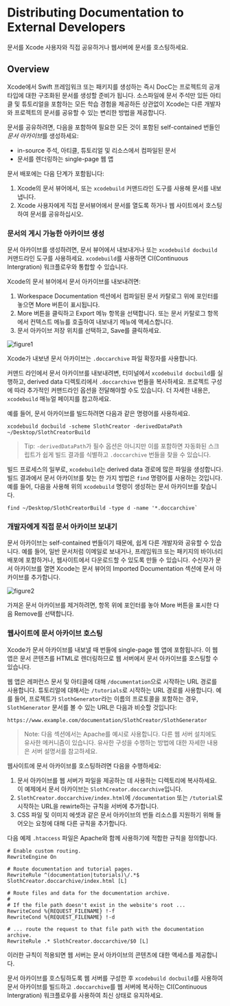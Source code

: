 # Distributing Documentation to External Developers

문서를 Xcode 사용자와 직접 공유하거나 웹서버에 문서를 호스팅하세요.

## Overview

Xcode에서 Swift 프레임워크 또는 패키지를 생성하는 즉시 DocC는 프로젝트의 공개 타입에 대한 구조화된 문서를 생성할 준비가 됩니다. 소스파일에 문서 주석만 있든 아티클 및 튜토리얼을 포함하는 모든 학습 경험을 제공하든 상관없이 Xcode는 다른 개발자와 프로젝트의 문서를 공유할 수 있는 변리한 방법을 제공합니다.

문서를 공유하려면, 다음을 포함하여 필요한 모든 것이 포함된 self-contained 번들인 *문서 아카이브*를 생성하세요:
- in-source 주석, 아티클, 튜토리얼 및 리소스에서 컴파일된 문서
- 문서를 렌더링하는 single-page 웹 앱

문서 배포에는 다음 단계가 포함됩니다:
1. Xcode의 문서 뷰어에서, 또는 `xcodebuild` 커맨드라인 도구를 사용해 문서를 내보냅니다.
2. Xcode 사용자에게 직접 문서뷰어에서 문서를 열도록 하거나 웹 사이트에서 호스팅하여 문서를 공유하십시오.

### 문서의 게시 가능한 아카이브 생성

문서 아카이브를 생성하려면, 문서 뷰어에서 내보내거나 또는 `xcodebuild docbuild` 커맨드라인 도구를 사용하세요. `xcodebuild`를 사용하면 CI(Continuous Intergration) 워크플로우와 통합할 수 있습니다.

Xcode의 문서 뷰어에서 문서 아카이브를 내보내려면:
1. Workespace Documentation 섹션에서 컴파일된 문서 카탈로그 위에 포인터를 놓으면 More 버튼이 표시됩니다.
2. More 버튼을 클릭하고 Export 메뉴 항목을 선택합니다. 또는 문서 카탈로그 항목에서 컨텍스트 메뉴를 호출하여 내보내기 메뉴에 액세스합니다.
3. 문서 아카이브 저장 위치를 선택하고, Save를 클릭하세요.

![figure1](Distributing-Documentation-to-External-Developers-figure1)

Xcode가 내보낸 문서 아카이브는 `.doccarchive` 파일 확장자를 사용합니다.

커맨드 라인에서 문서 아카이브를 내보내려변, 터미널에서 `xcodebuild docbuild`를 실행하고, derived data 디렉토리에서 `.doccarchive` 번들을 복사하세요. 프로젝트 구성에 따라 추가적인 커맨드라인 옵션을 전달해야할 수도 있습니다. 더 자세한 내용은, `xcodebuild` 매뉴얼 페이지를 참고하세요.

예를 들어, 문서 아카이브를 빌드하려면 다음과 같은 명령어를 사용하세요.

```
xcodebuild docbuild -scheme SlothCreator -derivedDataPath ~/Desktop/SlothCreatorBuild
```

> Tip: `-derivedDataPath`가 필수 옵션은 아니지만 이를 포함하면 자동화된 스크립트가 쉽게 빌드 결과를 식별하고 `.doccarchive` 번들을 찾을 수 있습니다.

빌드 프로세스의 일부로, `xcodebuild`는 derived data 경로에 많은 파일을 생성합니다. 빌드 결과에서 문서 아카이브를 찾는 한 가지 방법은 `find` 명령어를 사용하는 것입니다. 예를 들어, 다음을 사용해 위의 `xcodebuild` 명령이 생성하는 문서 아카이브를 찾습니다.

```
find ~/Desktop/SlothCreatorBuild -type d -name '*.doccarchive`
```

### 개발자에게 직접 문서 아카이브 보내기

문서 아카이브는 self-contained 번들이기 때문에, 쉽게 다른 개발자와 공유할 수 있습니다. 예를 들어, 일반 문서처럼 이메일로 보내거나, 프레임워크 또는 패키지의 바이너리 배포에 포함하거나, 웹사이트에서 다운로드할 수 있도록 만들 수 있습니다. 수신자가 문서 아카이브를 열면 Xcode는 문서 뷰어의 Imported Documentation 섹션에 문서 아카이브를 추가합니다.

![figure2](Distributing-Documentation-to-External-Developers-figure2)

가져온 문서 아카이브를 제거하려면, 항목 위에 포인터를 놓아 More 버튼을 표시한 다음 Remove를 선택합니다.

### 웹사이트에 문서 아카이브 호스팅

Xcode가 문서 아카이브를 내보낼 때 번들에 single-page 웹 앱에 포함됩니다. 이 웹 앱은 문서 콘텐츠를 HTML로 렌더링하므로 웹 서버에서 문서 아카이브를 호스팅할 수 있습니다.

웹 앱은 레퍼런스 문서 및 아티클에 대해 `/documentation`으로 시작하는 URL 경로를 사용합니다. 튜토리얼에 대해서는 `/tutorials`로 시작하는 URL 경로를 사용합니다. 예를 들어, 프로젝트가 `SlothGenerator`라는 이름의 프로토콜을 포함하는 경우, `SlothGenerator` 문서를 볼 수 있는 URL은 다음과 비슷할 것입니다:

```
https://www.example.com/documentation/SlothCreator/SlothGenerator
```

> Note: 다음 섹션에서는 Apache를 예시로 사용합니다. 다른 웹 서버 설치에도 유사한 메커니즘이 있습니다. 유사한 구성을 수행하는 방법에 대한 자세한 내용은 서버 설명서를 참고하세요.

웹사이트에 문서 아카이브를 호스팅하려면 다음을 수행하세요:
1. 문서 아카이브를 웹 서버가 파일을 제공하는 데 사용하는 디렉토리에 복사하세요. 이 예제에서 문서 아카이브는 `SlothCreator.doccarchive`입니다.
2. `SlothCreator.doccarchive/index.html`에 `/documentation` 또는 `/tutorial`로 시작하는 URL을 rewirte하는 규칙을 서버에 추가합니다.
3. CSS 파일 및 이미지 에셋과 같은 문서 아카이브의 번들 리소스를 지원하기 위해 들어오는 요청에 대해 다른 규칙을 추가합니다.

다음 예제 `.htaccess` 파일은 Apache와 함께 사용하기에 적합한 규칙을 정의합니다.

```
# Enable custom routing.
RewriteEngine On

# Route documentation and tutorial pages.
RewriteRule ^(documentation|tutorials)\/.*$ SlothCreator.doccarchive/index.html [L]

# Route files and data for the documentation archive.
#
# If the file path doesn't exist in the website's root ...
RewriteCond %{REQUEST_FILENAME} !-f
RewriteCond %{REQUEST_FILENAME} !-d

# ... route the request to that file path with the documentation archive.
RewriteRule .* SlothCreator.doccarchive/$0 [L]
```

이러한 규칙이 적용되면 웹 서버는 문서 아카이브의 콘텐츠에 대한 액세스를 제공합니다.

문서 아카이브를 호스팅하도록 웹 서버를 구성한 후 `xcodebuild docbuild`를 사용하여 문서 아카이브를 빌드하고 `.doccarchive`를 웹 서버에 복사하는 CI(Continuous Intergration) 워크플로우를 사용하여 최신 상태로 유지하세요.
